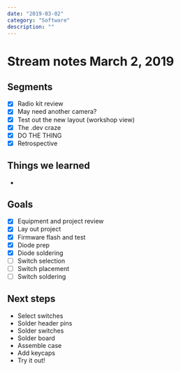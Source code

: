 ```yaml
---
date: "2019-03-02"
category: "Software"
description: ""
---
```


# Stream notes March 2, 2019

## Segments

- [x] Radio kit review
- [x] May need another camera?
- [x] Test out the new layout (workshop view)
- [x] The .dev craze
- [x] DO THE THING
- [x] Retrospective

## Things we learned

-

## Goals

- [x] Equipment and project review
- [x] Lay out project
- [x] Firmware flash and test
- [x] Diode prep
- [x] Diode soldering
- [ ] Switch selection
- [ ] Switch placement
- [ ] Switch soldering

## Next steps

- Select switches
- Solder header pins
- Solder switches
- Solder board
- Assemble case
- Add keycaps
- Try it out!
